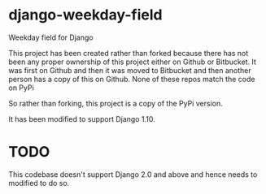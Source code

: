 # django-weekday-field

Weekday field for Django

This project has been created rather than forked because there has not been any proper ownership of this project either on Github or Bitbucket. It was first on Github and then it was moved to Bitbucket and then another person has a copy of this on Github. None of these repos match the code on PyPi

So rather than forking, this project is a copy of the PyPi version.

It has been modified to support Django 1.10.


# TODO
This codebase doesn't support Django 2.0 and above and hence needs to modified to do so.
